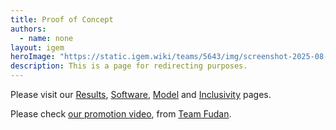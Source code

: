 ```yaml
---
title: Proof of Concept
authors:
  - name: none
layout: igem
heroImage: "https://static.igem.wiki/teams/5643/img/screenshot-2025-08-06-at-21-23-43.webp"
description: This is a page for redirecting purposes.
---
```


Please visit our [Results](/results/), [Software](/software/), [Model](/model/) and [Inclusivity](/inclusivity/) pages.

Please check [our promotion video](https://video.igem.org/w/nri1zca7eHRFtGVEZWxfqe), from [Team Fudan](https://2025.igem.wiki/fudan/).
